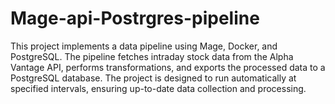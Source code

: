 # Mage-api-Postrgres-pipeline
This project implements a data pipeline using Mage, Docker, and PostgreSQL. The pipeline fetches intraday stock data from the Alpha Vantage API, performs transformations, and exports the processed data to a PostgreSQL database. The project is designed to run automatically at specified intervals, ensuring up-to-date data collection and processing.
